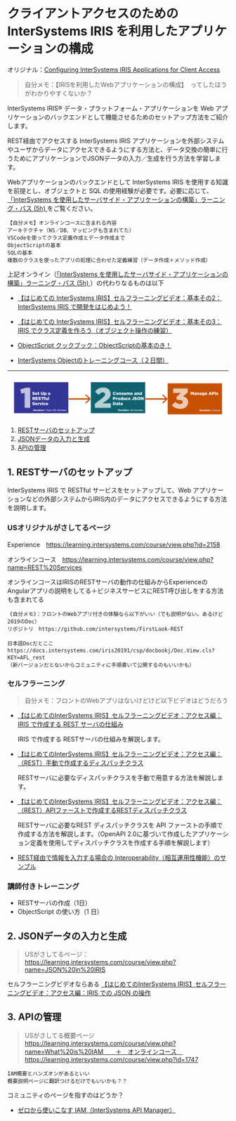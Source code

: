 # クライアントアクセスのための InterSystems IRIS を利用したアプリケーションの構成

オリジナル：[Configuring InterSystems IRIS Applications for Client Access](https://learning.intersystems.com/course/view.php?id=1975)

> 自分メモ：【IRISを利用したWebアプリケーションの構成】　ってしたほうがわかりやすくないか？

InterSystems IRIS® データ・プラットフォーム・アプリケーションを Web アプリケーションのバックエンドとして機能させるためのセットアップ方法をご紹介します。

REST経由でアクセスする InterSystems IRIS アプリケーションを外部システムやユーザからデータにアクセスできるようにする方法と、データ交換の簡単に行うためにアプリケーションでJSONデータの入力／生成を行う方法を学習します。

Webアプリケーションのバックエンドとして InterSystems IRIS を使用する知識を前提とし、オブジェクトと SQL の使用経験が必要です。必要に応じて、[「InterSystems を使用したサーバサイド・アプリケーションの構築」ラーニング・パス (5h) ](https://learning.intersystems.com/course/view.php?id=2369)をご覧ください。


    【自分メモ】オンラインコースに含まれる内容  
    アーキテクチャ（NS／DB、マッピングも含まれてた）
    VSCodeを使ってクラス定義作成とデータ作成まで
    ObjectScriptの基本
    SQLの基本
    複数のクラスを使ったアプリの処理に合わせた定義練習（データ作成＋メソッド作成）

上記オンライン（[「InterSystems を使用したサーバサイド・アプリケーションの構築」ラーニング・パス (5h) ](https://learning.intersystems.com/course/view.php?id=2369)）の代わりなるものは以下

- [【はじめての InterSystems IRIS】セルフラーニングビデオ：基本その2：InterSystems IRIS で開発をはじめよう！](https://jp.community.intersystems.com/node/478601)
- [【はじめての InterSystems IRIS】セルフラーニングビデオ：基本その3：IRIS でクラス定義を作ろう（オブジェクト操作の練習）](https://jp.community.intersystems.com/node/478606)
- [ObjectScript クックブック：ObjectScriptの基本のき！](https://github.com/Intersystems-jp/ObjectScriptCookBook/blob/master/Basic.md)

- [InterSystems Objectのトレーニングコース（２日間）](https://www.intersystems.com/jp/intersystems-object/)
---



![](/assets/IRISAppForClientAccess.png)


1. [RESTサーバのセットアップ](#1-restサーバのセットアップ)
2. [JSONデータの入力と生成](#2-jsonデータの入力と生成)
3. [APIの管理](#3-apiの管理)

## 1. RESTサーバのセットアップ
InterSystems IRIS で RESTful サービスをセットアップして、Web アプリケーションなどの外部システムからIRIS内のデータにアクセスできるようにする方法を説明します。

### USオリジナルがさしてるページ

Experience　https://learning.intersystems.com/course/view.php?id=2158

オンラインコース　https://learning.intersystems.com/course/view.php?name=REST%20Services

オンラインコースはIRISのRESTサーバの動作の仕組みからExperienceのAngularアプリの説明をしてる＋ビジネスサービスにREST呼び出しをする方法も含まれてる

    《自分メモ》：フロントのWebアプリ付きの体験なら以下がいい（でも説明がない。あるけど2019のDoc）
    リポジトリ　https://github.com/intersystems/FirstLook-REST

    日本語Docだとここ　https://docs.intersystems.com/iris20191/csp/docbookj/Doc.View.cls?KEY=AFL_rest
    （新バージョンだとないからコミュニティに手順書いて公開するのもいいかも）

### セルフラーニング
> 自分メモ：フロントのWebアプリはないけどけど以下ビデオはどうだろう

- [【はじめてのInterSystems IRIS】セルフラーニングビデオ：アクセス編：IRIS で作成する REST サーバの仕組み](https://jp.community.intersystems.com/node/479546)

    IRIS で作成する RESTサーバの仕組みを解説します。

- [【はじめてのInterSystems IRIS】セルフラーニングビデオ：アクセス編：（REST）手動で作成するディスパッチクラス](https://jp.community.intersystems.com/node/479551)

    RESTサーバに必要なディスパッチクラスを手動で用意する方法を解説します。


- [【はじめてのInterSystems IRIS】セルフラーニングビデオ：アクセス編：（REST）APIファーストで作成するRESTディスパッチクラス](https://jp.community.intersystems.com/node/479596)

    RESTサーバに必要なREST ディスパッチクラスを API ファーストの手順で作成する方法を解説します。（OpenAPI 2.0に基づいて作成したアプリケーション定義を使用してディスパッチクラスを作成する手順を解説します）

- [REST経由で情報を入力する場合の Interoperability（相互運用性機能）のサンプル](https://jp.community.intersystems.com/node/559356)


### 講師付きトレーニング

- RESTサーバの作成（1日）
- ObjectScript の使い方（1 日）



## 2. JSONデータの入力と生成

> USがさしてるページ：https://learning.intersystems.com/course/view.php?name=JSON%20in%20IRIS

セルフラーニングビデオならある
[【はじめてのInterSystems IRIS】セルフラーニングビデオ：アクセス編：IRIS での JSON の操作](https://jp.community.intersystems.com/node/480106)


## 3. APIの管理

> USがさしてる概要ページ　https://learning.intersystems.com/course/view.php?name=What%20is%20IAM　　＋　オンラインコース　https://learning.intersystems.com/course/view.php?id=1747

    IAM概要とハンズオンがあるといい
    概要説明ページに翻訳つけるだけでもいいかも？？

コミュニティのページを指すのはどうか？

- [ゼロから使いこなす IAM（InterSystems API Manager）](https://jp.community.intersystems.com/node/493416)